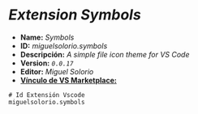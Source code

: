 <!-- Autor: Daniel Benjamin Perez Morales -->
<!-- GitHub: https://github.com/DanielBenjaminPerezMoralesDev13 -->
<!-- Gitlab: https://gitlab.com/DanielBenjaminPerezMoralesDev13 -->
<!-- Correo electrónico: danielperezdev@proton.me -->

# ***Extension Symbols***

- **Name:** *Symbols*
- **ID:** *miguelsolorio.symbols*
- **Descripción:** *A simple file icon theme for VS Code*
- **Version:** *`0.0.17`*
- **Editor:** *Miguel Solorio*
- **[Vínculo de VS Marketplace:](https://marketplace.visualstudio.com/items?itemName=miguelsolorio.symbols "https://marketplace.visualstudio.com/items?itemName=miguelsolorio.symbols")**

```plaintext
# Id Extensión Vscode
miguelsolorio.symbols
```
